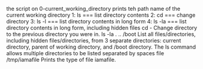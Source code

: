 the script on 0-current_working_directory prints teh path name of the current working directory 
1: ls === list directory contents
2: cd === change directory
3: ls -l === list directory contents in long form
4: ls -la === list directory contents in long form, including hidden files
 cd - Change directory to the previous directory you were in.
 ls -la . .. /boot List all files/directories, including hidden files/directories, from 3 separate directories: current directory, parent of working directory, and /boot directory. The ls command allows multiple directories to be listed separated by spaces
file /tmp/iamafile Prints the type of file iamafile.

